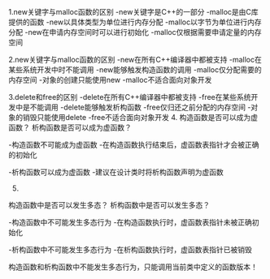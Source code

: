 1.new关键字与malloc函数的区别
  -new关键字是C++的一部分
  -malloc是由C库提供的函数
  -new以具体类型为单位进行内存分配
  -malloc以字节为单位进行内存分配
  -new在申请内存空间时可以进行初始化
  -malloc仅根据需要申请定量的内存空间

2.new关键字与malloc函数的区别
  -new在所有C++编译器中都被支持
  -malloc在某些系统开发中时不能调用
  -new能够触发构造函数的调用
  -malloc仅分配需要的内存空间
  -对象的创建只能使用new
  -malloc不适合面向对象开发

3.delete和free的区别
  -delete在所有C++编译器中都被支持
  -free在某些系统开发中是不能调用
  -delete能够触发析构函数
  -free仅归还之前分配的内存空间
  -对象的销毁只能使用delete
  -free不适合面向对象开发
4.
构造函数是否可以成为虚函数？
析构函数是否可以成为虚函数？

  -构造函数不可能成为虚函数
    -在构造函数执行结束后，虚函数表指针才会被正确的初始化

  -析构函数可以成为虚函数
    -建议在设计类时将析构函数声明为虚函数

5.
构造函数中是否可以发生多态？
析构函数中是否可以发生多态？

  -构造函数中不可能发生多态行为
    -在构造函数执行时，虚函数表指针未被正确初始化

  -析构函数中不可能发生多态行为
    -在析构函数执行时，虚函数表指针已被销毁

构造函数和析构函数中不能发生多态行为，只能调用当前类中定义的函数版本！










